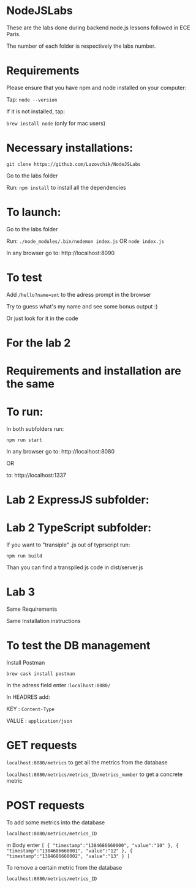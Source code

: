 # NodeJSLabs

These are the labs done during backend node.js lessons followed in ECE Paris.

The number of each folder is respectively the labs number. 

# Requirements

Please ensure that you have npm and node installed on your computer:

Tap:
      `node --version`

If it is not installed, tap: 

`brew install node` (only for mac users)
      
# Necessary installations:

`git clone https://github.com/Lazovchik/NodeJSLabs`

Go to the labs folder

Run: `npm install` to install all the dependencies

# To launch:

Go to the labs folder

Run: 
      `./node_modules/.bin/nodemon index.js`
          OR
      `node index.js`

In any browser go to: http://localhost:8090

# To test

Add `/hello?name=smt` to the adress prompt in the browser

Try to guess what's my name and see some bonus output :)

Or just look for it in the code

# For the lab 2

# Requirements and installation are the same

# To run:

In both subfolders run:

`npm run start`

In any browser go to: http://localhost:8080

OR

to: http://localhost:1337


# Lab 2 ExpressJS subfolder:

# Lab 2 TypeScript subfolder:

If you want to "transiple" .js out of typrscript run:

`npm run build`

Than you can find a transpiled js code in dist/server.js

# Lab 3

Same Requirements

Same Installation instructions

# To test the DB management

Install Postman

`brew cask install postman`

In the adress field enter :`localhost:8080/`

In HEADRES add: 

KEY : `Content-Type`

VALUE : `application/json` 

# GET requests

`localhost:8080/metrics` to get all the metrics from the database

`localhost:8080/metrics/metrics_ID/metrics_number` to get a concrete metric

# POST requests

To add some metrics into the database

`localhost:8080/metrics/metrics_ID`

in Body enter `[
  { "timestamp":"1384686660000", "value":"10" },
  { "timestamp":"1384686660001", "value":"12" },
  { "timestamp":"1384686660002", "value":"13" }
]`

To remove a certain metric from the database

`localhost:8080/metrics/metrics_ID`
